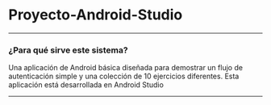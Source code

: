 # Proyecto-Android-Studio

---
### ¿Para qué sirve este sistema?
Una aplicación de Android básica diseñada para demostrar un flujo de autenticación simple y una colección de 10 ejercicios diferentes. Esta aplicación está desarrollada en Android Studio

-------
